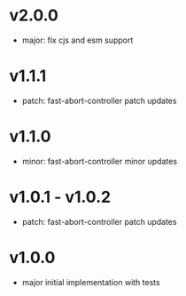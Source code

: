 # v2.0.0

- major: fix cjs and esm support

# v1.1.1

- patch: fast-abort-controller patch updates

# v1.1.0

- minor: fast-abort-controller minor updates

# v1.0.1 - v1.0.2

- patch: fast-abort-controller patch updates

# v1.0.0

- major initial implementation with tests
